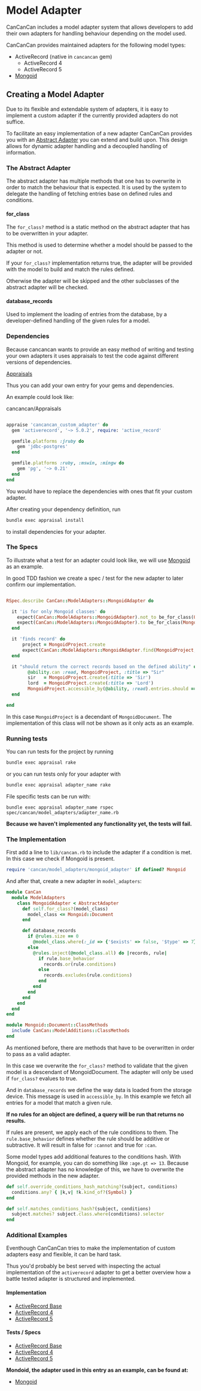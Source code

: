 # Model Adapter

CanCanCan includes a model adapter system that allows developers to add their own adapters for handling behaviour depending on the model used.

CanCanCan provides maintained adapters for the following model types:

- ActiveRecord (native in `cancancan` gem)
  - ActiveRecord 4
  - ActiveRecord 5
- [Mongoid](https://github.com/CanCanCommunity/cancancan-mongoid)

## Creating a Model Adapter

Due to its flexible and extendable system of adapters, it is easy to implement a custom adapter if the currently provided adapters do not suffice.

To facilitate an easy implementation of a new adapter CanCanCan provides you with an [Abstract Adapter](https://github.com/CanCanCommunity/cancancan/blob/develop/lib/cancan/model_adapters/abstract_adapter.rb) you can extend and build upon. This design allows for dynamic adapter handling and a decoupled handling of information.

### The Abstract Adapter

The abstract adapter has multiple methods that one has to overwrite in order to match the behaviour that is expected. It is used by the system to delegate the handling of fetching entries base on defined rules and conditions.

#### for_class

The `for_class?` method is a static method on the abstract adapter that has to be overwritten in your adapter.

This method is used to determine whether a model should be passed to the adapter or not.

If your `for_class?` implementation returns true, the adapter will be provided with the model to build and match the rules defined.

Otherwise the adapter will be skipped and the other subclasses of the abstract adapter will be checked.

#### database_records

Used to implement the loading of entries from the database, by a developer-defined handling of the given rules for a model.

### Dependencies

Because cancancan wants to provide an easy method of writing and testing your own adapters it uses appraisals to test the code against different versions of dependencies.

[Appraisals](https://github.com/thoughtbot/appraisal)

Thus you can add your own entry for your gems and dependencies.

An example could look like:

cancancan/Appraisals

```ruby

appraise 'cancancan_custom_adapter' do
  gem 'activerecord', '~> 5.0.2', require: 'active_record'

  gemfile.platforms :jruby do
    gem 'jdbc-postgres'
  end

  gemfile.platforms :ruby, :mswin, :mingw do
    gem 'pg', '~> 0.21'
  end
end
```

You would have to replace the dependencies with ones that fit your custom adapter.

After creating your dependency definition, run

```bash
bundle exec appraisal install
```

to install dependencies for your adapter.

### The Specs

To illustrate what a test for an adapter could look like, we will use [Mongoid](https://github.com/CanCanCommunity/cancancan-mongoid) as an example.

In good TDD fashion we create a spec / test for the new adapter to later confirm our implementation.

```ruby

RSpec.describe CanCan::ModelAdapters::MongoidAdapter do

  it 'is for only Mongoid classes' do
    expect(CanCan::ModelAdapters::MongoidAdapter).not_to be_for_class(Object)
    expect(CanCan::ModelAdapters::MongoidAdapter).to be_for_class(MongoidProject)
  end

  it 'finds record' do
      project = MongoidProject.create
      expect(CanCan::ModelAdapters::MongoidAdapter.find(MongoidProject, project.id)).to eq(project)
  end

  it "should return the correct records based on the defined ability" do
        @ability.can :read, MongoidProject, :title => "Sir"
        sir   = MongoidProject.create(:title => 'Sir')
        lord  = MongoidProject.create(:title => 'Lord')
        MongoidProject.accessible_by(@ability, :read).entries.should == [sir]
  end

end
```

In this case `MongoidProject` is a decendant of `MongoidDocument`. The implementation of this class will not be shown as it only acts as an example.

### Running tests

You can run tests for the project by running

```bash
bundle exec appraisal rake
```

or you can run tests only for your adapter with

```bash
bundle exec appraisal adapter_name rake
```

File specific tests can be run with:

```shell
bundle exec appraisal adapter_name rspec spec/cancan/model_adapters/adapter_name.rb
```

**Because we haven't implemented any functionality yet, the tests will fail.**

### The Implementation

First add a line to `lib/cancan.rb` to include the adapter if a condition is met. In this case we check if Mongoid is present.

```ruby
require 'cancan/model_adapters/mongoid_adapter' if defined? Mongoid
```

And after that, create a new adapter in `model_adapters`:

```ruby
module CanCan
  module ModelAdapters
    class MongoidAdapter < AbstractAdapter
      def self.for_class?(model_class)
        model_class <= Mongoid::Document
      end

      def database_records
        if @rules.size == 0
          @model_class.where(:_id => {'$exists' => false, '$type' => 7}) # return no records in Mongoid
        else
          @rules.inject(@model_class.all) do |records, rule|
            if rule.base_behavior
              records.or(rule.conditions)
            else
              records.excludes(rule.conditions)
            end
          end
        end
      end
    end
  end
end

module Mongoid::Document::ClassMethods
  include CanCan::ModelAdditions::ClassMethods
end
```

As mentioned before, there are methods that have to be overwritten in order to pass as a valid adapter.

In this case we overwrite the `for_class?` method to validate that the given model is a descendant of MongoidDocument. The adapter will only be used if `for_class?` evalues to true.

And in `database_records` we define the way data is loaded from the storage device. This message is used in `accessible_by`. In this example we fetch all entries for a model that match a given rule.

**If no rules for an object are defined, a query will be run that returns no results.**

If rules are present, we apply each of the rule conditions to them. The `rule.base_behavior` defines whether the rule should be additive or subtractive. It will result in false for `:cannot` and true for `:can`.

Some model types add additional features to the conditions hash. With Mongoid, for example, you can do something like `:age.gt => 13`.
Because the abstract adapter has no knowledge of this, we have to overwrite the provided methods in the new adapter.

```ruby
def self.override_conditions_hash_matching?(subject, conditions)
  conditions.any? { |k,v| !k.kind_of?(Symbol) }
end

def self.matches_conditions_hash?(subject, conditions)
  subject.matches? subject.class.where(conditions).selector
end
```

### Additional Examples

Eventhough CanCanCan tries to make the implementation of custom adapters easy and flexible, it can be hard task.

Thus you'd probably be best served with inspecting the actual implementation of the `activerecord` adapter to get a better overview how a battle tested adapter is structured and implemented.

#### Implementation

- [ActiveRecord Base](../lib/cancan/model_adapters/active_record_adapter.rb)
- [ActiveRecord 4](../lib/cancan/model_adapters/active_record_4_adapter.rb)
- [ActiveRecord 5](../lib/cancan/model_adapters/active_record_5_adapter.rb)

#### Tests / Specs

- [ActiveRecord Base](../spec/cancan/model_adapters/active_record_adapter_spec.rb)
- [ActiveRecord 4](../spec/cancan/model_adapters/active_record_4_adapter_spec.rb)
- [ActiveRecord 5](../spec/cancan/model_adapters/active_record_5_adapter_spec.rb)

**Mondoid, the adapter used in this entry as an example, can be found at:**

- [Mongoid](https://github.com/CanCanCommunity/cancancan-mongoid)
